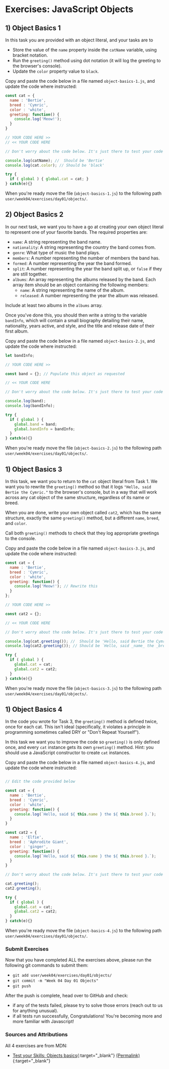 # Exercises: JavaScript Objects

## 1) Object Basics 1

  In this task you are provided with an object literal, and your tasks are to

  - Store the value of the `name` property inside the `catName` variable, using bracket notation.
  - Run the `greeting()` method using dot notation (it will log the greeting to the browser's console).
  - Update the `color` property value to `black`.

  Copy and paste the code below in a file named `object-basics-1.js`, and update the code where instructed:

  ```js
  const cat = {
    name : 'Bertie',
    breed : 'Cymric',
    color : 'white',
    greeting: function() {
      console.log('Meow!');
    }
  }

  // YOUR CODE HERE >>
  // << YOUR CODE HERE

  // Don't worry about the code below. It's just there to test your code above.

  console.log(catName); //  Should be 'Bertie'
  console.log(cat.color); // Should be 'black'

  try {
    if ( global ) { global.cat = cat; }
  } catch(e){}
  ```

  When you're ready move the file (`object-basics-1.js`) to the following path `user/week04/exercises/day01/objects/`.

## 2) Object Basics 2

  In our next task, we want you to have a go at creating your own object literal to represent one of your favorite bands. The required properties are:

  - `name`: A string representing the band name.
  - `nationality`: A string representing the country the band comes from.
  - `genre`: What type of music the band plays.
  - `members`: A number representing the number of members the band has.
  - `formed`: A number representing the year the band formed.
  - `split`: A number representing the year the band split up, or `false` if they are still together.
  - `albums`: An array representing the albums released by the band. Each array item should be an object containing the following   members:
    - `name`: A string representing the name of the album.
    - `released`: A number representing the year the album was released.

  Include at least two albums in the `albums` array.

  Once you've done this, you should then write a string to the variable `bandInfo`, which will contain a small biography detailing their name, nationality, years active, and style, and the title and release date of their first album.

  Copy and paste the code below in a file named `object-basics-2.js`, and update the code where instructed:

  ```js
  let bandInfo;

  // YOUR CODE HERE >>

  const band = {}; // Populate this object as requested

  // << YOUR CODE HERE

  // Don't worry about the code below. It's just there to test your code above.

  console.log(band);
  console.log(bandInfo);

  try {
    if ( global ) { 
      global.band = band;
      global.bandInfo = bandInfo;
    }
  } catch(e){}
  ```

  When you're ready move the file (`object-basics-2.js`) to the following path `user/week04/exercises/day01/objects/`.

## 1) Object Basics 3

  In this task, we want you to return to the `cat` object literal from Task 1. We want you to rewrite the `greeting()` method so that it logs `"Hello, said Bertie the Cymric."` to the browser's console, but in a way that will work across any cat object of the same structure, regardless of its name or breed.

  When you are done, write your own object called `cat2`, which has the same structure, exactly the same `greeting()` method, but a different `name`, `breed`, and `color`.

  Call both `greeting()` methods to check that they log appropriate greetings to the console.

  Copy and paste the code below in a file named `object-basics-3.js`, and update the code where instructed:

  ```js
  const cat = {
    name : 'Bertie',
    breed : 'Cymric',
    color : 'white',
    greeting: function() {
      console.log('Meow!'); // Rewrite this
    }
  };

  // YOUR CODE HERE >>

  const cat2 = {};

  // << YOUR CODE HERE

  // Don't worry about the code below. It's just there to test your code above.

  console.log(cat.greeting()); //  Should be 'Hello, said Bertie the Cymric.'
  console.log(cat2.greeting()); // Should be `Hello, said _name_ the _breed_. (_name_ and _breed_ are the values you've inserted)

  try {
    if ( global ) { 
      global.cat = cat;
      global.cat2 = cat2;
    }
  } catch(e){}
  ```

  When you're ready move the file (`object-basics-3.js`) to the following path `user/week04/exercises/day01/objects/`.

## 1) Object Basics 4

  In the code you wrote for Task 3, the `greeting()` method is defined twice, once for each cat. This isn't ideal (specifically, it violates a principle in programming sometimes called DRY or "Don't Repeat Yourself").

  In this task we want you to improve the code so `greeting()` is only defined once, and every `cat` instance gets its own `greeting()` method. Hint: you should use a JavaScript constructor to create `cat` instances.

  Copy and paste the code below in a file named `object-basics-4.js`, and update the code where instructed:

  ```js

  // Edit the code provided below

  const cat = {
    name : 'Bertie',
    breed : 'Cymric',
    color : 'white',
    greeting: function() {
      console.log(`Hello, said ${ this.name } the ${ this.breed }.`);
    }
  }

  const cat2 = {
    name : 'Elfie',
    breed : 'Aphrodite Giant',
    color : 'ginger',
    greeting: function() {
      console.log(`Hello, said ${ this.name } the ${ this.breed }.`);
    }
  }

  // Don't worry about the code below. It's just there to test your code above.

  cat.greeting();
  cat2.greeting();

  try {
    if ( global ) { 
      global.cat = cat;
      global.cat2 = cat2;
    }
  } catch(e){}
  ```

  When you're ready move the file (`object-basics-4.js`) to the following path `user/week04/exercises/day01/objects/`.

### Submit Exercises

  Now that you have completed ALL the exercises above, please run the following git commands to submit them:

  - `git add user/week04/exercises/day01/objects/`
  - `git commit -m "Week 04 Day 01 Objects"`
  - `git push`

  After the push is complete, head over to GitHub and check:
  - if any of the tests failed, please try to solve those errors (reach out to us for anything unusual).
  - if all tests run successfully, Congratulations! You're becoming more and more familiar with Javascript!

### Sources and Attributions

  All 4 exercises are from MDN:
  - [Test your Skills: Objects basics](https://developer.mozilla.org/en-US/docs/Learn/JavaScript/Objects/Test_your_skills:_Object_basics){:target="_blank"} [(Permalink)](https://github.com/mdn/content/blob/d929c4a2eeef6fb9c6a0bd260f30255235a7351e/files/en-us/learn/javascript/objects/test_your_skills_colon__object_basics/index.md){:target="_blank"}